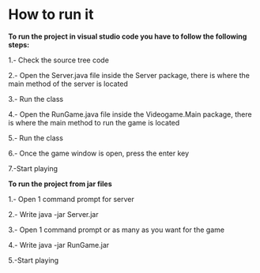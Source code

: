 # How to run it
**To run the project in visual studio code you have to follow the following steps:**

1.- Check the source tree code

2.- Open the Server.java file inside the Server package, there is where the main method of the server is located

3.- Run the class

4.- Open the RunGame.java file inside the Videogame.Main package, there is where the main method to run the game is located

5.- Run the class

6.- Once the game window is open, press the enter key

7.-Start playing

**To run the project from jar files**

1.- Open 1 command prompt for server

2.- Write java -jar Server.jar

3.- Open 1 command prompt or as many as you want for the game

4.- Write java -jar RunGame.jar

5.-Start playing
